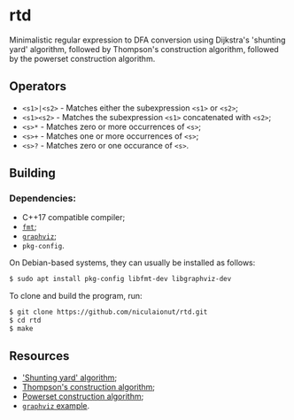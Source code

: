 # rtd

Minimalistic regular expression to DFA conversion using Dijkstra's 'shunting
yard' algorithm, followed by Thompson's construction algorithm, followed by the
powerset construction algorithm.

## Operators

* `<s1>|<s2>` - Matches either the subexpression `<s1>` or `<s2>`;
* `<s1><s2>` - Matches the subexpression `<s1>` concatenated with `<s2>`;
* `<s>*` - Matches zero or more occurrences of `<s>`;
* `<s>+` - Matches one or more occurrences of `<s>`;
* `<s>?` - Matches zero or one occurance of `<s>`.

## Building

### Dependencies:

* C++17 compatible compiler;
* [`fmt`](https://fmt.dev/latest/index.html);
* [`graphviz`](https://graphviz.org/docs/library/);
* `pkg-config`.

On Debian-based systems, they can usually be installed as follows:

```bash
$ sudo apt install pkg-config libfmt-dev libgraphviz-dev
```

To clone and build the program, run:

```bash
$ git clone https://github.com/niculaionut/rtd.git
$ cd rtd
$ make
```

## Resources

* ['Shunting yard' algorithm](https://www.engr.mun.ca/~theo/Misc/exp_parsing.htm);
* [Thompson's construction algorithm](https://en.wikipedia.org/wiki/Thompson%27s_construction);
* [Powerset construction algorithm](https://en.wikipedia.org/wiki/Powerset_construction);
* [`graphviz` example](https://gitlab.com/graphviz/graphviz/-/blob/main/dot.demo/example.c).
